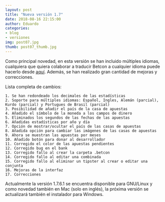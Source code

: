 ```yaml
---
layout: post
title: "Nueva versión 1.7"
date: 2018-08-16 22:15:00
author: Eduardo
categories:
- blog
- versiones
img: post07.jpg
thumb: post07_thumb.jpg
---
```


Como principal novedad, en esta versión se han incluido múltiples idiomas, cualquiera que quiera colaborar a traducir Betcon a cualquier idioma puede hacerlo desde [aquí]('https://translations.launchpad.net/betcon'). Además, se han realizado gran cantidad de mejoras y correcciones.

Lista completa de cambios:

```
1. Se han redondeado los decimales de las estadísticas
2. Soporte para múltiples idiomas: Español, Ingles, Alemán (parcial), Kurdo (parcial) y Portugues de Brasil (parcial)
3. Posibilidad de añadir el país de la casa de apuestas
4. Añadido el símbolo de la moneda a los campos de dinero
5. Eliminados los segundos de las fechas de las apuestas
6. Añadidas estadísticas por año y día
7. Opción de mostrar/ocultar el país de las casas de apuestas
8. Añadida opción para cambiar las imágenes de las casas de apuestas
9. Ahora se muestran las apuestas por meses
10. Añadido botón para donar al desarrollador
11. Corregido el color de las apuestas pendientes
12. Corregido bug en el bank
13. Corregido fallo al crear la carpeta .betcon
14. Corregido fallo al editar una combinada
15. Corregido fallo al eliminar un tipster al crear o editar una conjunta
16. Mejoras de la interfaz
17. Correcciones

```

Actualmente la versión 1.7.6.1 se encuentra disponible para GNU/Linux y como novedad también en Mac (solo en inglés), la próxima versión se actualizará también el instalador para Windows.
